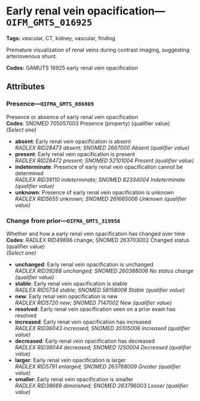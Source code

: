 # Early renal vein opacification—`OIFM_GMTS_016925`

**Tags:** vascular, CT, kidney, vascular, finding

Premature visualization of renal veins during contrast imaging, suggesting arteriovenous shunt.

**Codes:** GAMUTS 16925 early renal vein opacification

## Attributes

### Presence—`OIFMA_GMTS_086809`

Presence or absence of early renal vein opacification  
**Codes**: SNOMED 705057003 Presence (property) (qualifier value)  
*(Select one)*

- **absent**: Early renal vein opacification is absent  
_RADLEX RID28473 absent; SNOMED 2667000 Absent (qualifier value)_
- **present**: Early renal vein opacification is present  
_RADLEX RID28472 present; SNOMED 52101004 Present (qualifier value)_
- **indeterminate**: Presence of early renal vein opacification cannot be determined  
_RADLEX RID39110 indeterminate; SNOMED 82334004 Indeterminate (qualifier value)_
- **unknown**: Presence of early renal vein opacification is unknown  
_RADLEX RID5655 unknown; SNOMED 261665006 Unknown (qualifier value)_

### Change from prior—`OIFMA_GMTS_319956`

Whether and how a early renal vein opacification has changed over time  
**Codes**: RADLEX RID49896 change; SNOMED 263703002 Changed status (qualifier value)  
*(Select one)*

- **unchanged**: Early renal vein opacification is unchanged  
_RADLEX RID39268 unchanged; SNOMED 260388006 No status change (qualifier value)_
- **stable**: Early renal vein opacification is stable  
_RADLEX RID5734 stable; SNOMED 58158008 Stable (qualifier value)_
- **new**: Early renal vein opacification is new  
_RADLEX RID5720 new; SNOMED 7147002 New (qualifier value)_
- **resolved**: Early renal vein opacification seen on a prior exam has resolved  
- **increased**: Early renal vein opacification has increased  
_RADLEX RID36043 increased; SNOMED 35105006 Increased (qualifier value)_
- **decreased**: Early renal vein opacification has decreased  
_RADLEX RID36044 decreased; SNOMED 1250004 Decreased (qualifier value)_
- **larger**: Early renal vein opacification is larger  
_RADLEX RID5791 enlarged; SNOMED 263768009 Greater (qualifier value)_
- **smaller**: Early renal vein opacification is smaller  
_RADLEX RID38669 diminished; SNOMED 263796003 Lesser (qualifier value)_